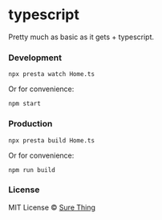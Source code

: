 # typescript

Pretty much as basic as it gets + typescript.

### Development

```
npx presta watch Home.ts
```

Or for convenience:

```
npm start
```

### Production

```
npx presta build Home.ts
```

Or for convenience:

```
npm run build
```

### License

MIT License © [Sure Thing](https://github.com/sure-thing)
